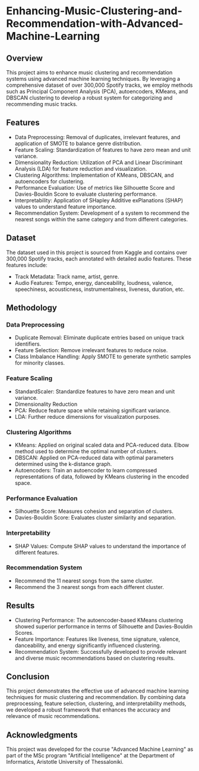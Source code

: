 # Enhancing-Music-Clustering-and-Recommendation-with-Advanced-Machine-Learning

## Overview
This project aims to enhance music clustering and recommendation systems using advanced machine learning techniques. By leveraging a comprehensive dataset of over 300,000 Spotify tracks, we employ methods such as Principal Component Analysis (PCA), autoencoders, KMeans, and DBSCAN clustering to develop a robust system for categorizing and recommending music tracks.

## Features
- Data Preprocessing: Removal of duplicates, irrelevant features, and application of SMOTE to balance genre distribution.
- Feature Scaling: Standardization of features to have zero mean and unit variance.
- Dimensionality Reduction: Utilization of PCA and Linear Discriminant Analysis (LDA) for feature reduction and visualization.
- Clustering Algorithms: Implementation of KMeans, DBSCAN, and autoencoders for clustering.
- Performance Evaluation: Use of metrics like Silhouette Score and Davies-Bouldin Score to evaluate clustering performance.
- Interpretability: Application of SHapley Additive exPlanations (SHAP) values to understand feature importance.
- Recommendation System: Development of a system to recommend the nearest songs within the same category and from different categories.

## Dataset
The dataset used in this project is sourced from Kaggle and contains over 300,000 Spotify tracks, each annotated with detailed audio features. These features include:
- Track Metadata: Track name, artist, genre.
- Audio Features: Tempo, energy, danceability, loudness, valence, speechiness, acousticness, instrumentalness, liveness, duration, etc.

## Methodology

### Data Preprocessing
- Duplicate Removal: Eliminate duplicate entries based on unique track identifiers.
- Feature Selection: Remove irrelevant features to reduce noise.
- Class Imbalance Handling: Apply SMOTE to generate synthetic samples for minority classes.

### Feature Scaling
- StandardScaler: Standardize features to have zero mean and unit variance.
- Dimensionality Reduction
- PCA: Reduce feature space while retaining significant variance.
- LDA: Further reduce dimensions for visualization purposes.

### Clustering Algorithms
- KMeans: Applied on original scaled data and PCA-reduced data. Elbow method used to determine the optimal number of clusters.
- DBSCAN: Applied on PCA-reduced data with optimal parameters determined using the k-distance graph.
- Autoencoders: Train an autoencoder to learn compressed representations of data, followed by KMeans clustering in the encoded space.

### Performance Evaluation
- Silhouette Score: Measures cohesion and separation of clusters.
- Davies-Bouldin Score: Evaluates cluster similarity and separation.

### Interpretability
- SHAP Values: Compute SHAP values to understand the importance of different features.

### Recommendation System
- Recommend the 11 nearest songs from the same cluster.
- Recommend the 3 nearest songs from each different cluster.

## Results
- Clustering Performance: The autoencoder-based KMeans clustering showed superior performance in terms of Silhouette and Davies-Bouldin Scores.
- Feature Importance: Features like liveness, time signature, valence, danceability, and energy significantly influenced clustering.
- Recommendation System: Successfully developed to provide relevant and diverse music recommendations based on clustering results.

## Conclusion
This project demonstrates the effective use of advanced machine learning techniques for music clustering and recommendation. By combining data preprocessing, feature selection, clustering, and interpretability methods, we developed a robust framework that enhances the accuracy and relevance of music recommendations.

## Acknowledgments
This project was developed for the course "Advanced Machine Learning" as part of the MSc program "Artificial Intelligence" at the Department of Informatics, Aristotle University of Thessaloniki.
